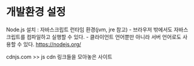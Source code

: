 # 개발환경 설정

Node.js 설치
: 자바스크립트 런타임 환경(jvm, jre 참고) - 브라우저 밖에서도 자바스크립트를 컴파일하고 실행할 수 있다. - 클라이언트 언어뿐만 아니라 서버 언어로도 사용할 수 있다.
https://nodejs.org/

cdnjs.com >> js cdn 링크들을 모아놓은 사이트

